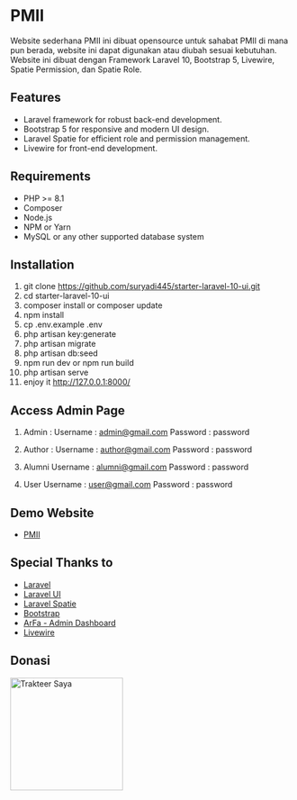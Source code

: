 # PMII

Website sederhana PMII ini dibuat opensource untuk sahabat PMII di mana pun berada, website ini dapat digunakan atau diubah sesuai kebutuhan.
Website ini dibuat dengan Framework Laravel 10, Bootstrap 5, Livewire, Spatie Permission, dan Spatie Role.

## Features

- Laravel framework for robust back-end development.
- Bootstrap 5 for responsive and modern UI design.
- Laravel Spatie for efficient role and permission management.
- Livewire for front-end development.

## Requirements

- PHP >= 8.1
- Composer
- Node.js
- NPM or Yarn
- MySQL or any other supported database system

## Installation

1. git clone https://github.com/suryadi445/starter-laravel-10-ui.git
2. cd starter-laravel-10-ui
3. composer install or composer update
4. npm install
5. cp .env.example .env
6. php artisan key:generate
7. php artisan migrate
8. php artisan db:seed
9. npm run dev or npm run build
10. php artisan serve
11. enjoy it http://127.0.0.1:8000/

## Access Admin Page
1. Admin :
Username : admin@gmail.com
Password : password

2. Author : 
Username : author@gmail.com
Password : password

3. Alumni
Username : alumni@gmail.com
Password : password

4. User
Username : user@gmail.com
Password : password

## Demo Website
 - [PMII](https://pmii.wkngproject.com)


## Special Thanks to 
- [Laravel](https://laravel.com/docs/10.x)
- [Laravel UI](https://github.com/laravel/ui)
- [Laravel Spatie](https://spatie.be/docs/laravel-permission/v6/introduction)
- [Bootstrap](https://getbootstrap.com/docs/5.3/getting-started/introduction/)
- [ArFa - Admin Dashboard](https://github.com/abdulisabdul/arfa)
- [Livewire](https://laravel-livewire.com/)

## Donasi 
<a href="https://trakteer.id/irvanscx/tip">
  <img src="https://trakteer.id/images/mix/navbar-logo.png" alt="Trakteer Saya" width="200"/>
</a>

